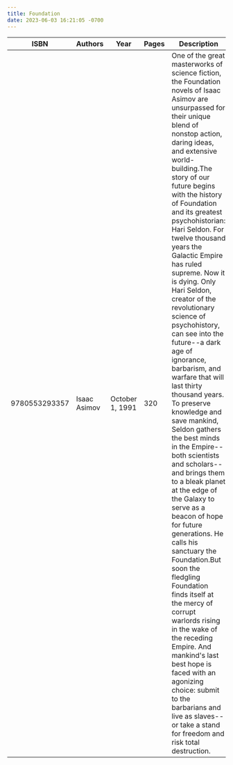 ```yaml
---
title: Foundation
date: 2023-06-03 16:21:05 -0700
---
```


| ISBN        | Authors      | Year    | Pages    | Description    | URL   |
| ----------- | ------------ | ------- | -------- | -------------- | ----- |
| 9780553293357  | Isaac Asimov| October 1, 1991| 320| One of the great masterworks of science fiction, the Foundation novels of Isaac Asimov are unsurpassed for their unique blend of nonstop action, daring ideas, and extensive world-building.The story of our future begins with the history of Foundation and its greatest psychohistorian: Hari Seldon.  For twelve thousand years the Galactic Empire has ruled supreme. Now it is dying.  Only Hari Seldon, creator of the revolutionary science of psychohistory, can see into the future--a dark age of ignorance, barbarism, and warfare that will last thirty thousand years. To preserve knowledge and save mankind, Seldon gathers the best minds in the Empire--both scientists and scholars--and brings them to a bleak planet at the edge of the Galaxy to serve as a beacon of hope for future generations. He calls his sanctuary the Foundation.But soon the fledgling Foundation finds itself at the mercy of corrupt warlords rising in the wake of the receding Empire. And mankind's last best hope is faced with an agonizing choice: submit to the barbarians and live as slaves--or take a stand for freedom and risk total destruction.|https://openlibrary.org/books/OL7825249M/Foundation|    